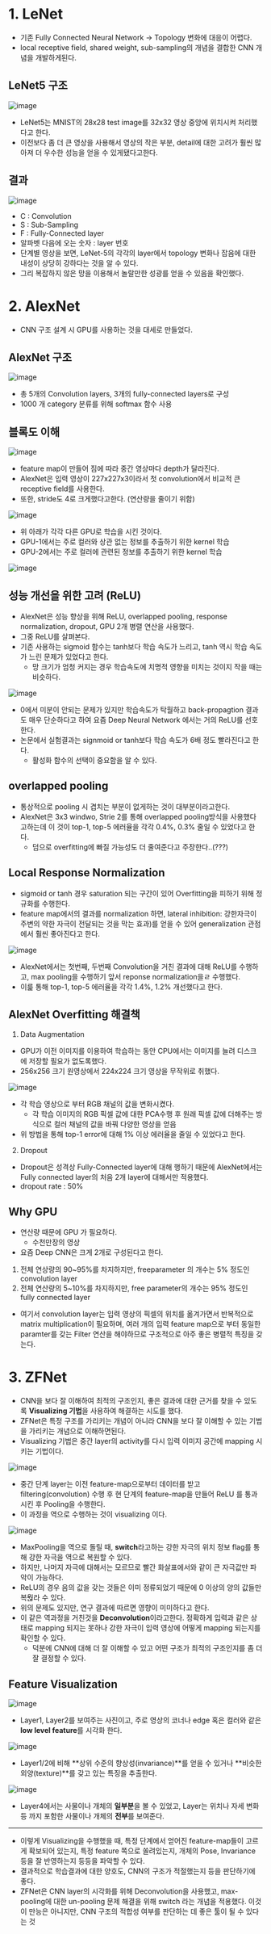 # 1. LeNet
- 기존 Fully Connected Neural Network -> Topology 변화에 대응이 어렵다.
- local receptive field, shared weight, sub-sampling의 개념을 결합한 CNN 개념을 개발하게된다.

## LeNet5 구조
![image](https://user-images.githubusercontent.com/69780812/138416323-5f4e2695-ce42-4435-973f-2023d9afa64f.png)

- LeNet5는 MNIST의 28x28 test image를 32x32 영상 중앙에 위치시켜 처리했다고 한다.
- 이전보다 좀 더 큰 영상을 사용해서 영상의 작은 부분, detail에 대한 고려가 훨씬 많아져 더 우수한 성능을 얻을 수 있게됐다고한다.

## 결과
![image](https://user-images.githubusercontent.com/69780812/138417972-f88279a0-6a89-45c3-bf7c-970cf263f67f.png)

- C : Convolution
- S : Sub-Sampling
- F : Fully-Connected layer
- 알파벳 다음에 오는 숫자 : layer 번호
- 단계별 영상을 보면, LeNet-5의 각각의 layer에서 topology 변화나 잡음에 대한 내성이 상당히 강하다는 것을 알 수 있다.
- 그리 복잡하지 않은 망을 이용해서 놀랄만한 성광를 얻을 수 있음을 확인했다.

# 2. AlexNet
- CNN 구조 설계 시 GPU를 사용하는 것을 대세로 만들었다.

## AlexNet 구조
![image](https://user-images.githubusercontent.com/69780812/138418450-5ec873a1-7de3-4c95-bb99-9ac6366554f0.png)

- 총 5개의 Convolution layers, 3개의 fully-connected layers로 구성
- 1000 개 category 분류를 위해 softmax 함수 사용

## 블록도 이해
![image](https://user-images.githubusercontent.com/69780812/138418624-7a3ff776-59bc-413a-b12d-94bacb83cf98.png)

- feature map이 만들어 짐에 따라 중간 영상마다 depth가 달라진다.
- AlexNet은 입력 영상이 227x227x3이라서 첫 convolution에서 비교적 큰 receptive field를 사용한다.
- 또한, stride도 4로 크게했다고한다. (연산량을 줄이기 위함)

![image](https://user-images.githubusercontent.com/69780812/138418928-b2317933-80d0-464b-89a8-5bea51bb1d23.png)

- 위 아래가 각각 다른 GPU로 학습을 시킨 것이다.
- GPU-1에서는 주로 컬러와 상관 없는 정보를 추출하기 위한 kernel 학습
- GPU-2에서는 주로 컬러에 관련된 정보를 추출하기 위한 kernel 학습

![image](https://user-images.githubusercontent.com/69780812/138419047-7eb87536-1e8e-4eca-a6cc-33982820f4fd.png)

## 성능 개선을 위한 고려 (ReLU)
- AlexNet은 성능 향상을 위해 ReLU, overlapped pooling, response normalization, dropout, GPU 2개 병렬 연산을 사용했다.
- 그중 ReLU를 살펴본다.
- 기존 사용하는 sigmoid 함수는 tanh보다 학습 속도가 느리고, tanh 역시 학습 속도가 느린 문제가 있었다고 한다.
  - 망 크기가 엄청 커지는 경우 학습속도에 치명적 영향을 미치는 것이지 작을 때는 비슷하다.

![image](https://user-images.githubusercontent.com/69780812/138419596-605449e0-e856-4b53-b816-3525562eb9a2.png)

- 0에서 미분이 안되는 문제가 있지만 학습속도가 탁월하고 back-propagtion 결과도 매우 단순하다고 하여 요즘 Deep Neural Network 에서는 거의 ReLU를 선호한다.
- 논문에서 실험결과는 signmoid or tanh보다 학습 속도가 6배 정도 빨라진다고 한다.
  - 활성화 함수의 선택이 중요함을 알 수 있다.

## overlapped pooling
- 통상적으로 pooling 시 겹치는 부분이 없게하는 것이 대부분이라고한다.
- AlexNet은 3x3 windwo, Strie 2를 통해 overlapped pooling방식을 사용했다고하는데 이 것이 top-1, top-5 에러율을 각각 0.4%, 0.3% 줄일 수 있었다고 한다.
  - 덤으로 overfitting에 빠질 가능성도 더 줄여준다고 주장한다..(???)

## Local Response Normalization
- sigmoid or tanh 경우 saturation 되는 구간이 있어 Overfitting을 피하기 위해 정규화를 수행한다.
- feature map에서의 결과를 normalization 하면, lateral inhibition: 강한자극이 주변의 약한 자극이 전달되는 것을 막는 효과)를 얻을 수 있어
generalization 관점에서 훨씬 좋아진다고 한다.

![image](https://user-images.githubusercontent.com/69780812/138421072-3259539f-94e2-45cf-b37e-06b559a94eea.png)

- AlexNet에서는 첫번째, 두번째 Convolution을 거친 결과에 대해 ReLU를 수행하고, max pooling을 수행하기 앞서 reponse normalization을ㄹ 수행했다.
- 이릁 통해 top-1, top-5 에러율을 각각 1.4%, 1.2% 개선했다고 한다.

## AlexNet Overfitting 해결책
1. Data Augmentation
- GPU가 이전 이미지를 이용하여 학습하는 동안 CPU에서는 이미지를 늘려 디스크에 저장할 필요가 없도록했다.
- 256x256 크기 원영상에서 224x224 크기 영상을 무작위로 취했다.

![image](https://user-images.githubusercontent.com/69780812/138421855-a066bbad-c972-43fb-933f-1544c3b08e69.png)

- 각 학습 영상으로 부터 RGB 채널의 값을 변화시켰다.
  - 각 학습 이미지의 RGB 픽셀 값에 대한 PCA수행 후 원래 픽셀 값에 더해주는 방식으로 컬러 채널의 값을 바꿔 다양한 영상을 얻음
- 위 방법을 통해 top-1 error에 대해 1% 이상 에러율을 줄일 수 있었다고 한다.

2. Dropout

- Dropout은 성격상 Fully-Connected layer에 대해 행하기 때문에 AlexNet에서는 Fully connected layer의 처음 2개 layer에 대해서만 적용했다.
- dropout rate : 50%

## Why GPU
- 연산량 때문에 GPU 가 필요하다.
  - 수천만장의 영상
- 요즘 Deep CNN은 크게 2개로 구성된다고 한다.
1. 전체 연상량의 90~95%를 차지하지만, freeparameter 의 개수는 5% 정도인 convolution layer
2. 전체 연산량의 5~10%를 차지하지만, free parameter의 개수는 95% 정도인 fully connected layer
- 여기서 convolution layer는 입력 영상의 픽셀의 위치를 옮겨가면서 반복적으로 matrix multiplication이 필요하며, 여러 개의
입력 feature map으로 부터 동일한 paramter를 갖는 Filter 연산을 해야하므로 구조적으로 아주 좋은 병렬적 특징을 갖는다.

# 3. ZFNet
- CNN을 보다 잘 이해하여 최적의 구조인지, 좋은 결과에 대한 근거를 찾을 수 있도록 **Visualizing 기법**을 사용하여 해결하는 시도를 했다.
- ZFNet은 특정 구조를 가리키는 개념이 아니라 CNN을 보다 잘 이해할 수 있는 기법을 가리키는 개념으로 이해하면된다.
- Visualizing 기법은 중간 layer의 activity를 다시 입력 이미지 공간에 mapping 시키는 기법이다.

![image](https://user-images.githubusercontent.com/69780812/138423610-8adb7718-249e-4595-a84e-d19face65640.png)

- 중간 단계 layer는 이전 feature-map으로부터 데이터를 받고 filtering(convolution) 수행 후 현 단계의 feature-map을 만들어 ReLU
를 통과시킨 후 Pooling을 수행한다.
- 이 과정을 역으로 수행하는 것이 visualizing 이다.

![image](https://user-images.githubusercontent.com/69780812/138424053-3257caeb-35aa-49f0-9010-16162fee841b.png)

- MaxPooling을 역으로 돌릴 때, **switch**라고하는 강한 자극의 위치 정보 flag를 통해 강한 자극을 역으로 복원할 수 있다.
- 하지만, 나머지 자극에 대해서는 모르므로 빨간 화살표에서와 같이 큰 자극값만 파악이 가능하다.
- ReLU의 경우 음의 값을 갖는 것들은 이미 정류되었기 때문에 0 이상의 양의 값들만 복웒라 수 있다.
- 위의 문제도 있지만, 연구 결과에 따르면 영향이 미미하다고 한다.
- 이 같은 역과정을 거친것을 **Deconvolution**이라고한다. 정확하게 입력과 같은 상태로 mapping 되지는 못하나 강한 자극이 입력 영상에 어떻게
mapping 되는지를 확인할 수 있다.
  - 덕분에 CNN에 대해 더 잘 이해할 수 있고 어떤 구조가 최적의 구조인지를 좀 더 잘 결정할 수 있다.

## Feature Visualization
![image](https://user-images.githubusercontent.com/69780812/138424764-02cb8faa-b852-4473-937b-f529311b6c80.png)

- Layer1, Layer2를 보여주는 사진이고, 주로 영상의 코너나 edge 혹은 컬러와 같은 **low level feature**를 시각화 한다.

![image](https://user-images.githubusercontent.com/69780812/138425044-b0c2bdb0-c9bc-4355-800a-8b154264e64d.png)

- Layer1/2에 비해 **상위 수준의 향상성(invariance)**를 얻을 수 있거나 **비슷한 외양(texture)**를 갖고 있는 특징을 추출한다.

![image](https://user-images.githubusercontent.com/69780812/138425194-da6b5715-27c9-40d1-830a-c1bc98d57b44.png)

- Layer4에서는 사물이나 개체의 **일부분**을 볼 수 있었고, Layer는 위치나 자세 변화 등 까지 포함한 사물이나 개체의 **전부**를 보여준다.
---
- 이렇게 Visualizing을 수행했을 때, 특정 단계에서 얻어진 feature-map들이 고르게 확보되어 있는지, 특정 feature 쪽으로 쏠려있는지, 
개체의 Pose, Invariance 등을 잘 반영하는지 등등을 파악할 수 있다.
- 결과적으로 학습결과에 대한 양호도, CNN의 구조가 적절했는지 등을 판단하기에 좋다.
- ZFNet은 CNN layer의 시각화를 위해 Deconvolution을 사용했고, max-pooling에 대한 un-pooling 문제 해결을 위해 switch 라는 개념을 적용했다. 
이것이 만능은 아니지만, CNN 구조의 적합성 여부를 판단하는 데 좋은 툴이 될 수 있다는 것
